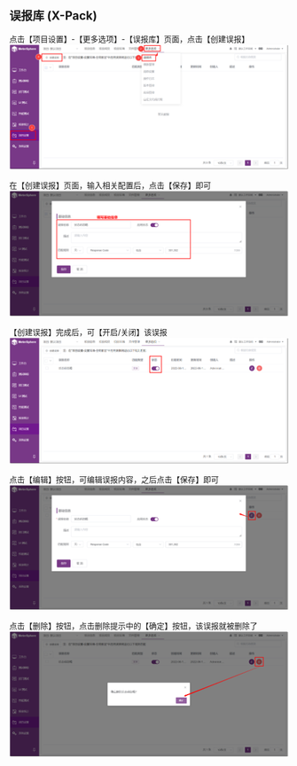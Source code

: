 ## 误报库 (X-Pack)
点击【项目设置】-【更多选项】-【误报库】页面，点击【创建误报】
![!项目设置](../../img/project_management/误报库.png)

在【创建误报】页面，输入相关配置后，点击【保存】即可
![!项目设置](../../img/project_management/误报库_2.png)

【创建误报】完成后，可【开启/关闭】该误报
![!项目设置](../../img/project_management/误报库_3.png)

点击【编辑】按钮，可编辑误报内容，之后点击【保存】即可
![!项目设置](../../img/project_management/误报库_4.png)

点击【删除】按钮，点击删除提示中的【确定】按钮，该误报就被删除了
![!项目设置](../../img/project_management/误报库_5.png)